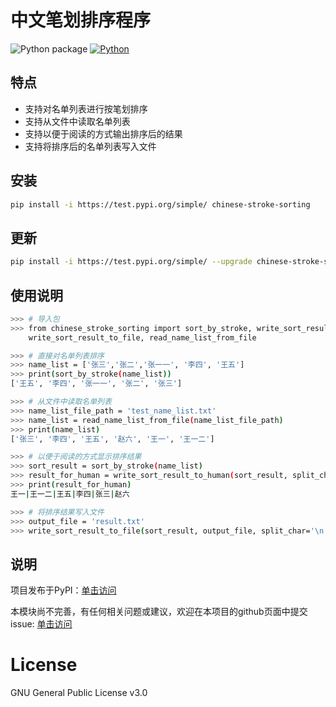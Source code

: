 # 中文笔划排序程序

![Python package](https://github.com/naivenlp/naive-stopwords/workflows/Python%20package/badge.svg)
[![Python](https://img.shields.io/pypi/pyversions/naive-stopwords.svg?style=plastic)](https://badge.fury.io/py/naive-stopwords)

## 特点
- 支持对名单列表进行按笔划排序
- 支持从文件中读取名单列表
- 支持以便于阅读的方式输出排序后的结果
- 支持将排序后的名单列表写入文件

## 安装

```bash
pip install -i https://test.pypi.org/simple/ chinese-stroke-sorting
```

## 更新

```bash
pip install -i https://test.pypi.org/simple/ --upgrade chinese-stroke-sorting
```

## 使用说明

```bash
>>> # 导入包
>>> from chinese_stroke_sorting import sort_by_stroke, write_sort_result_to_human, \
    write_sort_result_to_file, read_name_list_from_file

>>> # 直接对名单列表排序
>>> name_list = ['张三','张二','张一一', '李四', '王五']
>>> print(sort_by_stroke(name_list)) 
['王五', '李四', '张一一', '张二', '张三']

>>> # 从文件中读取名单列表
>>> name_list_file_path = 'test_name_list.txt'
>>> name_list = read_name_list_from_file(name_list_file_path)
>>> print(name_list)
['张三', '李四', '王五', '赵六', '王一', '王一二']

>>> # 以便于阅读的方式显示排序结果
>>> sort_result = sort_by_stroke(name_list)
>>> result_for_human = write_sort_result_to_human(sort_result, split_char='|')
>>> print(result_for_human)
王一|王一二|王五|李四|张三|赵六

>>> # 将排序结果写入文件
>>> output_file = 'result.txt'
>>> write_sort_result_to_file(sort_result, output_file, split_char='\n')

``` 

## 说明

项目发布于PyPI：[单击访问](https://test.pypi.org/project/chinese-stroke-sorting/) 

本模块尚不完善，有任何相关问题或建议，欢迎在本项目的github页面中提交issue: [单击访问](https://github.com/echosun1996/ChineseStrokeSorting)

# License
GNU General Public License v3.0
